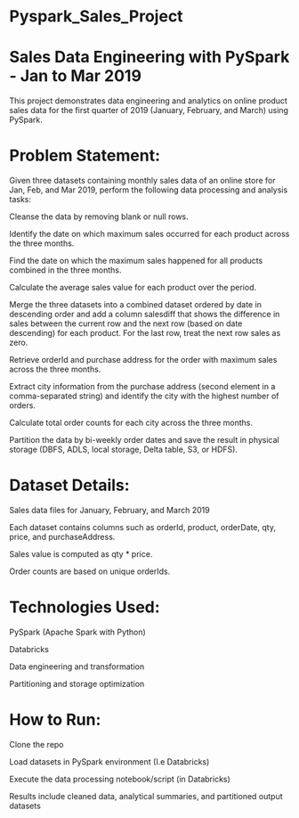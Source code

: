 # Pyspark_Sales_Project
# Sales Data Engineering with PySpark - Jan to Mar 2019
This project demonstrates data engineering and analytics on online product sales data for the first quarter of 2019 (January, February, and March) using PySpark.

# Problem Statement:
Given three datasets containing monthly sales data of an online store for Jan, Feb, and Mar 2019, perform the following data processing and analysis tasks:

Cleanse the data by removing blank or null rows.

Identify the date on which maximum sales occurred for each product across the three months.

Find the date on which the maximum sales happened for all products combined in the three months.

Calculate the average sales value for each product over the period.

Merge the three datasets into a combined dataset ordered by date in descending order and add a column salesdiff that shows the difference in sales between the current row and the next row (based on date descending) for each product. For the last row, treat the next row sales as zero.

Retrieve orderId and purchase address for the order with maximum sales across the three months.

Extract city information from the purchase address (second element in a comma-separated string) and identify the city with the highest number of orders.

Calculate total order counts for each city across the three months.

Partition the data by bi-weekly order dates and save the result in physical storage (DBFS, ADLS, local storage, Delta table, S3, or HDFS).

# Dataset Details:
Sales data files for January, February, and March 2019

Each dataset contains columns such as orderId, product, orderDate, qty, price, and purchaseAddress.

Sales value is computed as qty * price.

Order counts are based on unique orderIds.

# Technologies Used:
PySpark (Apache Spark with Python)

Databricks

Data engineering and transformation

Partitioning and storage optimization

# How to Run:
Clone the repo

Load datasets in PySpark environment (I.e Databricks)

Execute the data processing notebook/script (in Databricks)

Results include cleaned data, analytical summaries, and partitioned output datasets
